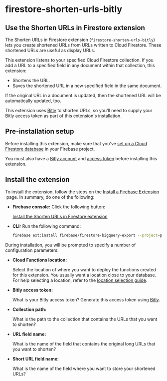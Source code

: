 # firestore-shorten-urls-bitly

## Use the Shorten URLs in Firestore extension

The Shorten URLs in Firestore extension (`firestore-shorten-urls-bitly`) lets you create shortened URLs from URLs written to Cloud Firestore. These shortened URLs are useful as display URLs.

This extension listens to your specified Cloud Firestore collection. If you add a URL to a specified field in any document within that collection, this extension:

- Shortens the URL.
- Saves the shortened URL in a new specified field in the same document.

If the original URL in a document is updated, then the shortened URL will be automatically updated, too.

This extension uses [Bitly](https://bitly.com/) to shorten URLs, so you'll need to supply your Bitly access token as part of this extension's installation.

## **Pre-installation setup**

Before installing this extension, make sure that you've [set up a Cloud Firestore database](https://firebase.google.com/docs/firestore/quickstart) in your Firebase project.

You must also have a [Bitly account](https://app.bitly.com/) and [access token](https://bitly.com/a/oauth_apps) before installing this extension.

## Install the extension

To install the extension, follow the steps on the [Install a Firebase Extension](https://firebase.google.com/docs/extensions/install-extensions)
 page. In summary, do one of the following:

- **Firebase console:** Click the following button:

  [Install the Shorten URLs in Firestore extension](https://console.firebase.google.com/project/_/extensions/install?ref=firebase%2Ffirestore-shorten-urls-bitly)

- **CLI:** Run the following command:

  ```bash
  firebase ext:install firebase/firestore-bigquery-export --project=projectId-or-alias
  ```

During installation, you will be prompted to specify a number of configuration parameters:

- **Cloud Functions location:**

  Select the location of where you want to deploy the functions created for this extension. You usually want a location close to your database. For help selecting a location, refer to the [location selection guide](https://firebase.google.com/docs/functions/locations).

- **Bitly access token:**

  What is your Bitly access token? Generate this access token using [Bitly](https://bitly.com/a/oauth_apps).

- **Collection path:**

  What is the path to the collection that contains the URLs that you want to shorten?

- **URL field name:**

  What is the name of the field that contains the original long URLs that you want to shorten?

- **Short URL field name:**

  What is the name of the field where you want to store your shortened URLs?
